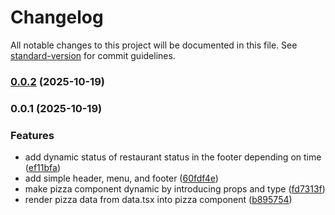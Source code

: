 # Changelog

All notable changes to this project will be documented in this file. See [standard-version](https://github.com/conventional-changelog/standard-version) for commit guidelines.

### [0.0.2](https://github.com/Mendeir/react-practice/compare/v0.0.1...v0.0.2) (2025-10-19)

### 0.0.1 (2025-10-19)


### Features

* add dynamic status of restaurant status in the footer depending on time ([ef11bfa](https://github.com/Mendeir/react-practice/commit/ef11bfa14fe63a4677dae5a0b3bf5fc599b6ef76))
* add simple header, menu, and footer ([60fdf4e](https://github.com/Mendeir/react-practice/commit/60fdf4e4cb7f3f7c13597d143cf8deb9c387ad64))
* make pizza component dynamic by introducing props and type ([fd7313f](https://github.com/Mendeir/react-practice/commit/fd7313f304c67b51654f2915823dd7b32ffa27a9))
* render pizza data from data.tsx into pizza component ([b895754](https://github.com/Mendeir/react-practice/commit/b895754e8dd3907d4552336129c0fd504eb58074))
